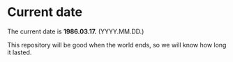# Current date

The current date is **1986.03.17.** (YYYY.MM.DD.)

This repository will be good when the world ends, so we will know how long it lasted.